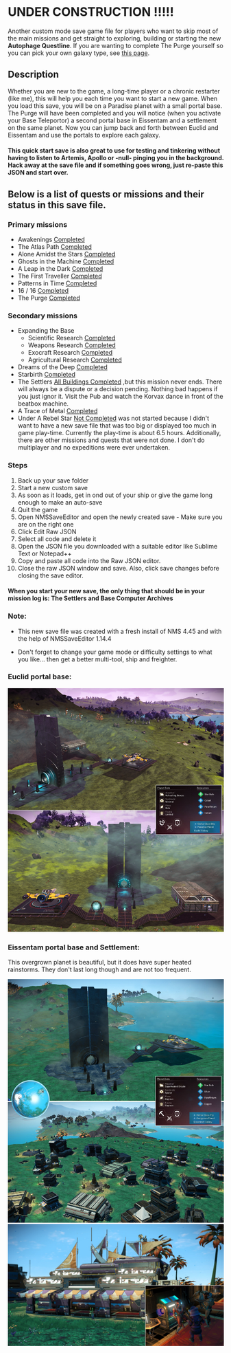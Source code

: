 # UNDER CONSTRUCTION !!!!!

Another custom mode save game file for players who want to skip most of the main missions and get straight to exploring, building or starting the new **Autophage Questline**. If you are wanting to complete The Purge yourself so you can pick your own galaxy type, see [this page](https://github.com/limbosworld/NMS-The-Purge). 

## Description

Whether you are new to the game, a long-time player or a chronic restarter (like me), this will help you each time you want to start a new game. When you load this save, you will be on a Paradise planet with a small portal base. The Purge will have been completed and you will notice (when you activate your Base Teleportor) a second portal base in Eissentam and a settlement on the same planet. Now you can jump back and forth between Euclid and Eissentam and use the portals to explore each galaxy.

#### This quick start save is also great to use for testing and tinkering without having to listen to Artemis, Apollo or -null- pinging you in the background. Hack away at the save file and if something goes wrong, just re-paste this JSON and start over. 

##     

## Below is a list of quests or missions and their status in this save file.

### Primary missions

* Awakenings [Completed](https://nomanssky.fandom.com/wiki/Awakenings)
* The Atlas Path [Completed](https://nomanssky.fandom.com/wiki/The_Atlas_Path#The_Final_Atlas_Interface)
* Alone Amidst the Stars [Completed](https://nomanssky.fandom.com/wiki/Alone_Amidst_the_Stars)
* Ghosts in the Machine [Completed](https://nomanssky.fandom.com/wiki/Ghosts_in_the_Machine)
* A Leap in the Dark [Completed](https://nomanssky.fandom.com/wiki/A_Leap_in_the_Dark)
* The First Traveller [Completed](https://nomanssky.fandom.com/wiki/The_First_Traveller)
* Patterns in Time [Completed](https://nomanssky.fandom.com/wiki/Patterns_in_Time)
* 16 / 16 [Completed](https://nomanssky.fandom.com/wiki/16_/_16)
* The Purge [Completed](https://nomanssky.fandom.com/wiki/The_Purge)

### Secondary missions

* Expanding the Base
    * Scientific Research [Completed](https://nomanssky.fandom.com/wiki/Scientific_Research)
    * Weapons Research [Completed](https://nomanssky.fandom.com/wiki/Weapons_Research)
    * Exocraft Research [Completed](https://nomanssky.fandom.com/wiki/Exocraft_Technician)
    * Agricultural Research [Completed](https://nomanssky.fandom.com/wiki/Agricultural_Research)
* Dreams of the Deep [Completed](https://nomanssky.fandom.com/wiki/Dreams_of_the_Deep)
* Starbirth [Completed](https://nomanssky.fandom.com/wiki/Starbirth)
* The Settlers [All Buildings Completed](https://nomanssky.fandom.com/wiki/Planetary_Settlement) ,but this mission never ends. There will always be a dispute or a decision pending. Nothing bad happens if you just ignor it. Visit the Pub and watch the Korvax dance in front of the beatbox machine.
* A Trace of Metal [Completed](https://nomanssky.fandom.com/wiki/A_Trace_of_Metal)
* Under A Rebel Star [Not Completed](https://nomanssky.fandom.com/wiki/Under_a_Rebel_Star?so=search) was not started because I didn't want to have a new save file that was too big or displayed too much in game play-time. Currently the play-time is about 6.5 hours. Additionally, there are other missions and quests that were not done. I don't do multiplayer and no expeditions were ever undertaken.

### Steps

1.  Back up your save folder
2.  Start a new custom save
3.  As soon as it loads, get in ond out of your ship or give the game long enough to make an auto-save
4.  Quit the game
5.  Open NMSSaveEditor and open the newly created save - Make sure you are on the right one
6.  Click Edit Raw JSON
7.  Select all code and delete it
8.  Open the JSON file you downloaded with a suitable editor like Sublime Text or Notepad++ 
9.  Copy and paste all code into the Raw JSON editor.
10. Close the raw JSON window and save. Also, click save changes before closing the save editor.

#### When you start your new save, the only thing that should be in your mission log is: The Settlers and Base Computer Archives

### Note:
* This new save file was created with a fresh install of NMS 4.45 and with the help of NMSSaveEditor 1.14.4

* Don't forget to change your game mode or difficulty settings to what you like... then get a better multi-tool, ship and freighter.

#### 

### Euclid portal base:

![alt text](https://raw.githubusercontent.com/limbosworld/NMS-Beyond-The-Purge/main/euclid.jpg)

### Eissentam portal base and Settlement:
This overgrown planet is beautiful, but it does have super heated rainstorms. They don't last long though and are not too frequent. 

![alt text](https://raw.githubusercontent.com/limbosworld/NMS-Beyond-The-Purge/main/eissentam.jpg)
![alt text](https://raw.githubusercontent.com/limbosworld/NMS-Beyond-The-Purge/main/pub.jpg)


